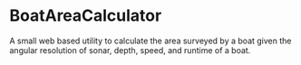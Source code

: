 # BoatAreaCalculator
A small web based utility to calculate the area surveyed by a boat given the angular resolution of sonar, depth, speed, and runtime of a boat.
